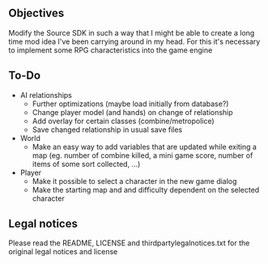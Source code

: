 ## Objectives

Modify the Source SDK in such a way that I might be able to create a long time mod idea I've been carrying around in my head.
For this it's necessary to implement some RPG characteristics into the game engine

## To-Do

* AI relationships
	* Further optimizations (maybe load initially from database?)
	* Change player model (and hands) on change of relationship
	* Add overlay for certain classes (combine/metropolice)
	* Save changed relationship in usual save files
* World
	* Make an easy way to add variables that are updated while exiting a map (eg. number of combine killed, a mini game score, number of items of some sort collected, ...)
* Player
	* Make it possible to select a character in the new game dialog
	* Make the starting map and and difficulty dependent on the selected character

## Legal notices

Please read the README, LICENSE and thirdpartylegalnotices.txt for the original legal notices and license